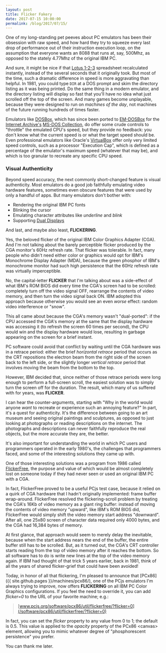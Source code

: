 ```yaml
---
layout: post
title: Flicker Fakery
date: 2017-07-15 10:00:00
permalink: /blog/2017/07/15/
---
```


One of my long-standing pet peeves about PC emulators has been their obsession with raw speed, and how hard they
try to squeeze every last drop of performance out of their instruction execution loop, on the assumption that
everyone wants an 8088 that runs at, say, 500Mhz, as opposed to the stately 4.77Mhz of the original IBM PC.

And sure, it might be nice if that [Lotus 1-2-3](/software/pcx86/app/lotus/123/1aa/) spreadsheet recalculated instantly,
instead of the several seconds that it originally took.  But most of the time, such a dramatic difference in speed is
more aggravating than helpful.  In 1981, you could type `DIR` at a DOS prompt and skim the directory listing as it was
being printed.  Do the same thing in a modern emulator, and the directory listing will display so fast that you'll have
no idea what just scrolled off the top of the screen.  And many games become unplayable, because they were designed to
run on *machines of the day*, not machines of the future running hundreds of times faster.

Emulators like [DOSBox](https://github.com/Henne/dosbox-svn), which has since been ported to
[EM-DOSBox](https://github.com/dreamlayers/em-dosbox) for the [Internet Archive's](https://archive.org)
[MS-DOS Collection](https://archive.org/details/softwarelibrary_msdos), do offer some crude controls to "throttle"
the emulated CPU's speed, but they provide no feedback: you don't know what the current speed is or what the target
speed should be.  Even professional emulators like Oracle's [VirtualBox](https://www.virtualbox.org/) offer
only very limited speed controls, such as a processor "Execution Cap", which is defined as a percentage of the
emulator's maximum speed (whatever that may be), and which is too granular to recreate any specific CPU speed.

### Visual Authenticity

Beyond speed accuracy, the next commonly short-changed feature is visual authenticity.  Most emulators do a good 
job faithfully emulating video hardware features, sometimes even obscure features that were used by only a handful
of apps.  But many emulators don't bother with:

- Rendering the original IBM PC fonts
- Blinking the cursor
- Emulating character attributes like *underline* and *blink*
- Supporting [Dual Displays](/machines/pcx86/ibm/5150/dual/)

And last, and maybe also least, **FLICKERING**.

Yes, the beloved flicker of the original IBM Color Graphics Adapter (CGA).  And I'm not talking about the
barely perceptible flicker produced by the CGA monitor's 60Hz refresh rate.  That flicker was tolerable.  In fact,
many people who didn't need either color or graphics would opt for IBM's Monochrome Display Adapter (MDA), because
the green phosphor of IBM's monochrome monitor had such high persistence that the 60Hz refresh rate was virtually
imperceptible.

No, the capital-letter **FLICKER** that I'm talking about was a side-effect of what IBM's ROM BIOS did every time the
CGA's screen had to be scrolled: completely turn off the video signal OFF, rearrange the contents of video memory, and
then turn the video signal back ON.  IBM adopted this approach because otherwise you would see an even *worse* effect:
random video interference or "snow".

This all came about because the CGA's memory wasn't "dual-ported": if the CPU accessed the CGA's memory at the same
that the display hardware was accessing it (to refresh the screen 60 times per second), the CPU would win and the
display hardware would lose, resulting in garbage appearing on the screen for a brief instant.

PC software could avoid that conflict by waiting until the CGA hardware was in a retrace period: either the brief
*horizontal retrace* period that occurs as the CRT repositions the electron beam from the right side of the screen
back to the left side, or the slightly longer *vertical retrace* period that involves moving the beam from the bottom
to the top.

However, IBM decided that, since neither of those retrace periods were long enough to perform a full-screen scroll,
the easiest solution was to simply turn the screen off for the duration.  The result, which many of us suffered with
for years, was **FLICKER**.

I can hear the counter-arguments, starting with "Why in the world would anyone *want* to recreate or experience such
an annoying feature?"  In part, it's a quest for authenticity.  It's the difference between going to an art museum
and seeing original paintings and sculptures, as opposed to just looking at photographs or reading descriptions on the
internet.  The photographs and descriptions can never faithfully reproduce the real objects, but the more accurate
they are, the better.

It's also important for understanding the world in which PC users and programmers operated in the early 1980's, the
challenges that programmers faced, and some of the interesting solutions they came up with.

One of those interesting solutions was a program from 1986 called [FlickerFree](/software/pcx86/util/flickerfree/),
the purpose and value of which would be almost completely lost on someone today if they had never seen or used an original
IBM PC with a CGA.

In fact, FlickerFree proved to be a useful PCjs test case, because it relied on a quirk of CGA hardware that I
hadn't originally implemented: frame buffer wrap-around.  FlickerFree resolved the flickering-scroll problem by
treating the CGA's 16Kb of video memory as a giant ring buffer: instead of moving the contents of video memory
"upward", like IBM's ROM BIOS did, FlickerFree would simply shift the video memory start address "downward".  After
all, one 25x80 screen of character data required only 4000 bytes, and the CGA had 16,384 bytes of memory.

At first glance, that approach would seem to merely delay the inevitable, because when the start address nears
the end of the buffer, the entire buffer still has to be scrolled.  But, as it turned out, the CGA's CRT controller
starts reading from the top of video memory after it reaches the bottom.  So all software has to do is write
new lines at the top of the video memory again.  If IBM had thought of that trick 5 years earlier, back in 1981,
think of all the years of shared flicker-grief that could have been avoided!

Today, in honor of all that flickering, I'm pleased to announce that [PCx86]({{ site.github.pages }}/machines/pcx86/),
one of the PCjs emulators I'm always trying to improve, now offers **FLICKERING** on all IBM PC Color Graphics configurations.
If you feel the need to override it, you can add *flicker=0* to the URL of your favorite machine; e.g.:

> [www.pcjs.org/software/pcx86/util/flickerfree/?flicker=0](/software/pcx86/util/flickerfree/?flicker=0)

In fact, you can set the *flicker* property to any value from 0 to 1; the default is 0.5.  This value is applied to
the *opacity* property of the PCx86 &lt;canvas&gt; element, allowing you to mimic whatever degree of "phosphorescent
persistence" you prefer. 

You can thank me later.
